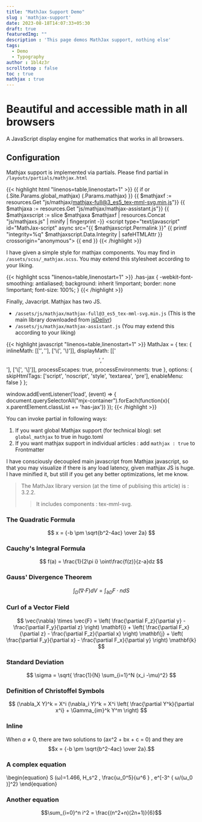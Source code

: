 ```yaml
---
title: "MathJax Support Demo"
slug : 'mathjax-support'
date: 2023-08-18T14:07:33+05:30
draft: true
featuredImg: ""
description : 'This page demos MathJax support, nothing else'
tags:
  - Demo
  - Typography
author : 1bl4z3r
scrolltotop : false
toc : true
mathjax : true
---
```


# Beautiful and accessible math in all browsers

A JavaScript display engine for mathematics that works in all browsers.

## Configuration

Mathjax support is implemented via partials. Please find partial in `/layouts/partials/mathjax.html`

{{< highlight html "linenos=table,linenostart=1" >}}
{{ if or (.Site.Params.global_mathjax) (.Params.mathjax) }}
    <script type="text/javascript" async src="https://polyfill.io/v3/polyfill.min.js?features=es6" crossorigin="anonymous"></script>
    {{ $mathjaxf := resources.Get "js/mathjax/mathjax-full@3_es5_tex-mml-svg.min.js"}}
    {{ $mathjaxa := resources.Get "js/mathjax/mathjax-assistant.js"}}
    {{ $mathjaxscript := slice $mathjaxa $mathjaxf | resources.Concat "js/mathjaxs.js" | minify | fingerprint -}}
    <script type="text/javascript" id="MathJax-script" async src="{{ $mathjaxscript.Permalink }}" {{ printf "integrity=%q" $mathjaxscript.Data.Integrity | safeHTMLAttr }} crossorigin="anonymous"></script>
{{ end }}
{{< /highlight >}}

I have given a simple style for mathjax components. You may find in `/assets/scss/_mathjax.scss`. You may extend this stylesheet according to your liking.

{{< highlight scss "linenos=table,linenostart=1" >}}
.has-jax {
    -webkit-font-smoothing: antialiased;
    background: inherit !important;
    border: none !important;
    font-size: 100%;
}
{{< /highlight >}}

Finally, Javacript. Mathjax has two JS.

- `/assets/js/mathjax/mathjax-full@3_es5_tex-mml-svg.min.js` (This is the main library downloaded from [jsDelivr](https://cdn.jsdelivr.net/npm/mathjax-full@3/es5/tex-mml-svg.js))
- `/assets/js/mathjax/mathjax-assistant.js` (You may extend this according to your liking)

{{< highlight javascript "linenos=table,linenostart=1" >}}
MathJax = {
  tex: {
    inlineMath: [['$', '$'], ['\\(', '\\)']],
    displayMath: [['$$','$$'], ['\\[', '\\]']],
    processEscapes: true,
    processEnvironments: true
  },
  options: {
    skipHtmlTags: ['script', 'noscript', 'style', 'textarea', 'pre'],
    enableMenu: false
  }
};

  window.addEventListener('load', (event) => {
      document.querySelectorAll("mjx-container").forEach(function(x){
        x.parentElement.classList += 'has-jax'})
    });
{{< /highlight >}}

You can invoke partial in following ways:

1. If you want global Mathjax support (for technical blog): set `global_mathjax` to true in hugo.toml
2. If you want mathjax support in individual articles : add `mathjax : true` to Frontmatter

I have consciously decoupled main javascript from Mathjax javascript, so that you may visualize if there is any load latency, given mathjax JS is huge. I have minified it, but still if you get any better optimizations, let me know.

> The MathJax library version (at the time of publising this article) is : 3.2.2.
>> It includes components : tex-mml-svg.

### The Quadratic Formula

$$
x = {-b \pm \sqrt{b^2-4ac} \over 2a}
$$

### Cauchy's Integral Formula

$$
f(a) = \frac{1}{2\pi i} \oint\frac{f(z)}{z-a}dz
$$

### Gauss' Divergence Theorem

$$
\int_D ({\nabla\cdot} F)dV=\int_{\partial D} F\cdot ndS
$$

### Curl of a Vector Field

$$
\vec{\nabla} \times \vec{F} =
            \left( \frac{\partial F_z}{\partial y} - \frac{\partial F_y}{\partial z} \right) \mathbf{i}
          + \left( \frac{\partial F_x}{\partial z} - \frac{\partial F_z}{\partial x} \right) \mathbf{j}
          + \left( \frac{\partial F_y}{\partial x} - \frac{\partial F_x}{\partial y} \right) \mathbf{k}
$$

### Standard Deviation

$$
\sigma = \sqrt{ \frac{1}{N} \sum_{i=1}^N (x_i -\mu)^2}
$$

### Definition of Christoffel Symbols

$$
(\nabla_X Y)^k = X^i (\nabla_i Y)^k =
           X^i \left( \frac{\partial Y^k}{\partial x^i} + \Gamma_{im}^k Y^m \right)
$$

### Inline

When $a \ne 0$, there are two solutions to \(ax^2 + bx + c = 0\) and they are
$$x = {-b \pm \sqrt{b^2-4ac} \over 2a}.$$

### A complex equation

\begin{equation}
S (ω)=1.466\, H_s^2 \,  \frac{ω_0^5}{ω^6 }  \, e^[-3^ { ω/(ω_0  )]^2}
\end{equation}

### Another equation

$$\sum_{i=0}^n i^2 = \frac{(n^2+n)(2n+1)}{6}$$
